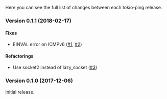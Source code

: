 Here you can see the full list of changes between each tokio-ping release.

### Version 0.1.1 (2018-02-17)

#### Fixes
* EINVAL error on ICMPv6 ([#1](https://github.com/knsd/tokio-ping/issues/1), [#2](https://github.com/knsd/tokio-ping/pull/2))

#### Refactorings
* Use socket2 instead of lazy_socket ([#3](https://github.com/knsd/tokio-ping/pull/3))


### Version 0.1.0 (2017-12-06)

Initial release.
